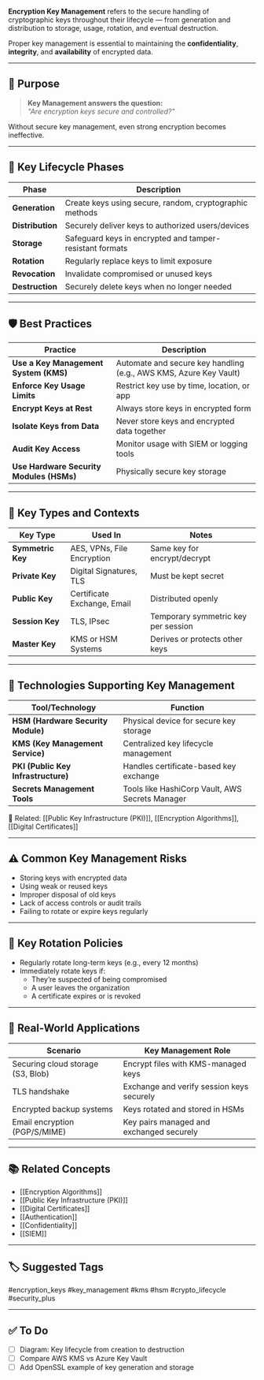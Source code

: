 **Encryption Key Management** refers to the secure handling of cryptographic keys throughout their lifecycle — from generation and distribution to storage, usage, rotation, and eventual destruction.

Proper key management is essential to maintaining the **confidentiality**, **integrity**, and **availability** of encrypted data.

---

## 🎯 Purpose

> **Key Management answers the question:**  
> _"Are encryption keys secure and controlled?"_

Without secure key management, even strong encryption becomes ineffective.

---

## 🔁 Key Lifecycle Phases

| Phase           | Description                                              |
|------------------|----------------------------------------------------------|
| **Generation**   | Create keys using secure, random, cryptographic methods |
| **Distribution** | Securely deliver keys to authorized users/devices       |
| **Storage**      | Safeguard keys in encrypted and tamper-resistant formats|
| **Rotation**     | Regularly replace keys to limit exposure                |
| **Revocation**   | Invalidate compromised or unused keys                   |
| **Destruction**  | Securely delete keys when no longer needed              |

---

## 🛡 Best Practices

| Practice                        | Description                                                  |
|---------------------------------|--------------------------------------------------------------|
| **Use a Key Management System (KMS)** | Automate and secure key handling (e.g., AWS KMS, Azure Key Vault) |
| **Enforce Key Usage Limits**   | Restrict key use by time, location, or app                   |
| **Encrypt Keys at Rest**       | Always store keys in encrypted form                         |
| **Isolate Keys from Data**     | Never store keys and encrypted data together                |
| **Audit Key Access**           | Monitor usage with SIEM or logging tools                    |
| **Use Hardware Security Modules (HSMs)** | Physically secure key storage                              |

---

## 🔐 Key Types and Contexts

| Key Type            | Used In                          | Notes                                    |
|---------------------|-----------------------------------|------------------------------------------|
| **Symmetric Key**    | AES, VPNs, File Encryption        | Same key for encrypt/decrypt             |
| **Private Key**      | Digital Signatures, TLS          | Must be kept secret                      |
| **Public Key**       | Certificate Exchange, Email      | Distributed openly                       |
| **Session Key**      | TLS, IPsec                       | Temporary symmetric key per session      |
| **Master Key**       | KMS or HSM Systems               | Derives or protects other keys           |

---

## 🧰 Technologies Supporting Key Management

| Tool/Technology        | Function                                         |
|-------------------------|--------------------------------------------------|
| **HSM (Hardware Security Module)** | Physical device for secure key storage     |
| **KMS (Key Management Service)**   | Centralized key lifecycle management       |
| **PKI (Public Key Infrastructure)**| Handles certificate-based key exchange     |
| **Secrets Management Tools**      | Tools like HashiCorp Vault, AWS Secrets Manager |

📎 Related: [[Public Key Infrastructure (PKI)]], [[Encryption Algorithms]], [[Digital Certificates]]

---

## ⚠️ Common Key Management Risks

- Storing keys with encrypted data
- Using weak or reused keys
- Improper disposal of old keys
- Lack of access controls or audit trails
- Failing to rotate or expire keys regularly

---

## 🔄 Key Rotation Policies

- Regularly rotate long-term keys (e.g., every 12 months)
- Immediately rotate keys if:
  - They’re suspected of being compromised
  - A user leaves the organization
  - A certificate expires or is revoked

---

## 🧬 Real-World Applications

| Scenario                           | Key Management Role                                |
|------------------------------------|-----------------------------------------------------|
| Securing cloud storage (S3, Blob) | Encrypt files with KMS-managed keys                |
| TLS handshake                     | Exchange and verify session keys securely          |
| Encrypted backup systems           | Keys rotated and stored in HSMs                    |
| Email encryption (PGP/S/MIME)      | Key pairs managed and exchanged securely           |

---

## 📚 Related Concepts

- [[Encryption Algorithms]]
- [[Public Key Infrastructure (PKI)]]
- [[Digital Certificates]]
- [[Authentication]]
- [[Confidentiality]]
- [[SIEM]]

---

## 🏷 Suggested Tags

#encryption_keys #key_management #kms #hsm #crypto_lifecycle #security_plus

---

## ✅ To Do

- [ ] Diagram: Key lifecycle from creation to destruction
- [ ] Compare AWS KMS vs Azure Key Vault
- [ ] Add OpenSSL example of key generation and storage

